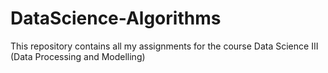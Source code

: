 # DataScience-Algorithms

This repository contains all my assignments for the course Data Science III (Data Processing and Modelling) 
